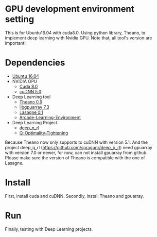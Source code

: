 # GPU development environment setting
This is for Ubuntu16.04 with cuda8.0. Using python library, Theano, to implement deep learning with Nvidia GPU.
Note that, all tool's version are important!

# Dependencies
- [Ubuntu 16.04](http://breakdance.io)
- NVIDIA GPU
  - [Cuda 8.0](https://developer.nvidia.com/cuda-download)
  - [cuDNN 5.0](https://developer.nvidia.com/cudnn)
- Deep Learning tool
  - [Theano 0.9](https://github.com/Theano/Theano)
  - [libgpuarray 7.3](http://deeplearning.net/software/libgpuarray/installation.html)
  - [Lasagne 0.1](https://github.com/Lasagne/Lasagne)
  - [Arcade-Learning-Environment](https://github.com/mgbellemare/Arcade-Learning-Environment)
- Deep Learning Project
  - [deep_q_rl](https://github.com/spragunr/deep_q_rl)
  - [Q-Optimality-Tightening](https://github.com/ShibiHe/Q-Optimality-Tightening)

Because Theano now only supports to cuDNN with version 5.1. And the project deep_q_rl (https://github.com/spragunr/deep_q_rl) need gpuarray with version 7.0 or newer, for now, can not install gpuarray from github. Please make sure the version of Theano is compatible with the one of Lasagne.


# Install
First, install cuda and cuDNN.
Secondly, install Theano and gpuarray.

# Run
Finally, testing with Deep Learning projects.
